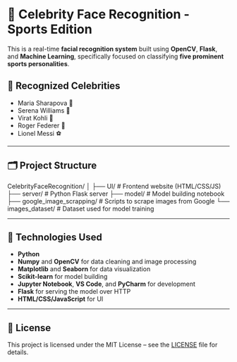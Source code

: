 # 🎯 Celebrity Face Recognition - Sports Edition

This is a real-time **facial recognition system** built using **OpenCV**, **Flask**, and **Machine Learning**, specifically focused on classifying **five prominent sports personalities**.

## 🏅 Recognized Celebrities

- Maria Sharapova 🎾  
- Serena Williams 🎾  
- Virat Kohli 🏏  
- Roger Federer 🎾  
- Lionel Messi ⚽  

---

## 🗂️ Project Structure

CelebrityFaceRecognition/
│
├── UI/ # Frontend website (HTML/CSS/JS)
├── server/ # Python Flask server
├── model/ # Model building notebook
├── google_image_scrapping/ # Scripts to scrape images from Google
└── images_dataset/ # Dataset used for model training

---

## 🚀 Technologies Used

- **Python**  
- **Numpy** and **OpenCV** for data cleaning and image processing  
- **Matplotlib** and **Seaborn** for data visualization  
- **Scikit-learn** for model building  
- **Jupyter Notebook**, **VS Code**, and **PyCharm** for development  
- **Flask** for serving the model over HTTP  
- **HTML/CSS/JavaScript** for UI  

---

## 📜 License

This project is licensed under the MIT License – see the [LICENSE](LICENSE) file for details.
